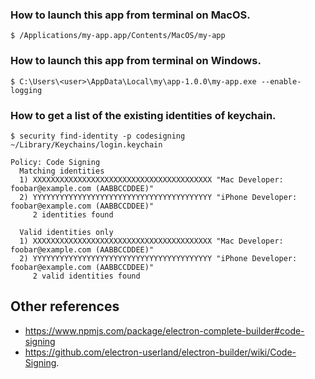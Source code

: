 
### How to launch this app from terminal on MacOS.

```
$ /Applications/my-app.app/Contents/MacOS/my-app
```

### How to launch this app from terminal on Windows.

```
$ C:\Users\<user>\AppData\Local\my\app-1.0.0\my-app.exe --enable-logging
```

### How to get a list of the existing identities of keychain.

```
$ security find-identity -p codesigning ~/Library/Keychains/login.keychain

Policy: Code Signing
  Matching identities
  1) XXXXXXXXXXXXXXXXXXXXXXXXXXXXXXXXXXXXXXXX "Mac Developer: foobar@example.com (AABBCCDDEE)"
  2) YYYYYYYYYYYYYYYYYYYYYYYYYYYYYYYYYYYYYYYY "iPhone Developer: foobar@example.com (AABBCCDDEE)"
     2 identities found

  Valid identities only
  1) XXXXXXXXXXXXXXXXXXXXXXXXXXXXXXXXXXXXXXXX "Mac Developer: foobar@example.com (AABBCCDDEE)"
  2) YYYYYYYYYYYYYYYYYYYYYYYYYYYYYYYYYYYYYYYY "iPhone Developer: foobar@example.com (AABBCCDDEE)"
     2 valid identities found
```

## Other references

 * https://www.npmjs.com/package/electron-complete-builder#code-signing
 * https://github.com/electron-userland/electron-builder/wiki/Code-Signing.
